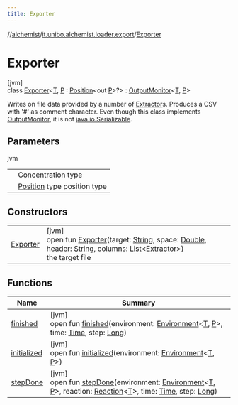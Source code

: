 ```yaml
---
title: Exporter
---
```

//[alchemist](../../../index.html)/[it.unibo.alchemist.loader.export](../index.html)/[Exporter](index.html)



# Exporter



[jvm]\
class [Exporter](index.html)<[T](index.html), [P](index.html) : [Position](../../it.unibo.alchemist.model.interfaces/-position/index.html)<out [P](../../it.unibo.alchemist.loader.shapes/-rectangle/index.html)>?> : [OutputMonitor](../../it.unibo.alchemist.boundary.interfaces/-output-monitor/index.html)<[T](https://docs.oracle.com/javase/8/docs/api/java/lang/Iterable.html), [P](../../it.unibo.alchemist.loader.shapes/-rectangle/index.html)> 

Writes on file data provided by a number of [Extractor](../-extractor/index.html)s. Produces a CSV with '#' as comment character. Even though this class implements [OutputMonitor](../../it.unibo.alchemist.boundary.interfaces/-output-monitor/index.html), it is not [java.io.Serializable](https://docs.oracle.com/javase/8/docs/api/java/io/Serializable.html).



## Parameters


jvm

| | |
|---|---|
| <T> | Concentration type |
| <P> | [Position](../../it.unibo.alchemist.model.interfaces/-position/index.html) type position type |



## Constructors


| | |
|---|---|
| [Exporter](-exporter.html) | [jvm]<br>open fun [Exporter](-exporter.html)(target: [String](https://docs.oracle.com/javase/8/docs/api/java/lang/String.html), space: [Double](https://kotlinlang.org/api/latest/jvm/stdlib/kotlin/-double/index.html), header: [String](https://docs.oracle.com/javase/8/docs/api/java/lang/String.html), columns: [List](https://docs.oracle.com/javase/8/docs/api/java/util/List.html)<[Extractor](../-extractor/index.html)>)<br>the target file |


## Functions


| Name | Summary |
|---|---|
| [finished](finished.html) | [jvm]<br>open fun [finished](finished.html)(environment: [Environment](../../it.unibo.alchemist.model.interfaces/-environment/index.html)<[T](https://docs.oracle.com/javase/8/docs/api/java/lang/Iterable.html), [P](../../it.unibo.alchemist.loader.shapes/-rectangle/index.html)>, time: [Time](../../it.unibo.alchemist.model.interfaces/-time/index.html), step: [Long](https://kotlinlang.org/api/latest/jvm/stdlib/kotlin/-long/index.html)) |
| [initialized](initialized.html) | [jvm]<br>open fun [initialized](initialized.html)(environment: [Environment](../../it.unibo.alchemist.model.interfaces/-environment/index.html)<[T](https://docs.oracle.com/javase/8/docs/api/java/lang/Iterable.html), [P](../../it.unibo.alchemist.loader.shapes/-rectangle/index.html)>) |
| [stepDone](step-done.html) | [jvm]<br>open fun [stepDone](step-done.html)(environment: [Environment](../../it.unibo.alchemist.model.interfaces/-environment/index.html)<[T](https://docs.oracle.com/javase/8/docs/api/java/lang/Iterable.html), [P](../../it.unibo.alchemist.loader.shapes/-rectangle/index.html)>, reaction: [Reaction](../../it.unibo.alchemist.model.interfaces/-reaction/index.html)<[T](https://docs.oracle.com/javase/8/docs/api/java/lang/Iterable.html)>, time: [Time](../../it.unibo.alchemist.model.interfaces/-time/index.html), step: [Long](https://kotlinlang.org/api/latest/jvm/stdlib/kotlin/-long/index.html)) |

